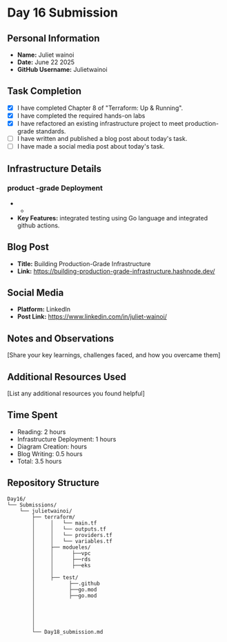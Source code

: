 # Day 16 Submission

## Personal Information
- **Name:** Juliet wainoi 
- **Date:** June 22 2025
- **GitHub Username:** Julietwainoi

## Task Completion
- [x] I have completed Chapter 8 of "Terraform: Up & Running".
 - [x] I have completed the required hands-on labs
 - [x] I have refactored an existing infrastructure project to meet production-grade standards.
 - [ ] I have written and published a blog post about today's task.
 - [ ] I have made a social media post about today's task.

## Infrastructure Details

### product -grade Deployment
- *
- **Key Features:** integrated testing using Go language and integrated github actions.





## Blog Post
- **Title:** Building Production-Grade Infrastructure
- **Link:** https://building-production-grade-infrastructure.hashnode.dev/

## Social Media
- **Platform:** LinkedIn
- **Post Link:** https://www.linkedin.com/in/juliet-wainoi/

## Notes and Observations
[Share your key learnings, challenges faced, and how you overcame them]

## Additional Resources Used
[List any additional resources you found helpful]

## Time Spent
- Reading: 2 hours
- Infrastructure Deployment: 1 hours
- Diagram Creation:  hours
- Blog Writing: 0.5 hours
- Total: 3.5 hours

## Repository Structure
```
Day16/
└── Submissions/
    └── julietwainoi/
        ├── terraform/
        │     │   └── main.tf
        │     │   └── outputs.tf
        │     │   └── providers.tf
        │     │   └── variables.tf
        │     ├── modueles/
        │     │      ├──vpc
        │     │      ├──rds
        │     │      ├──eks
        │     │   
        │     ├── test/  
        │           ├──.github
        │           ├──go.mod
        │           ├──go.mod
        │ 
        │  
        │   
        │   
        │ 
        └── Day18_submission.md
``` 



